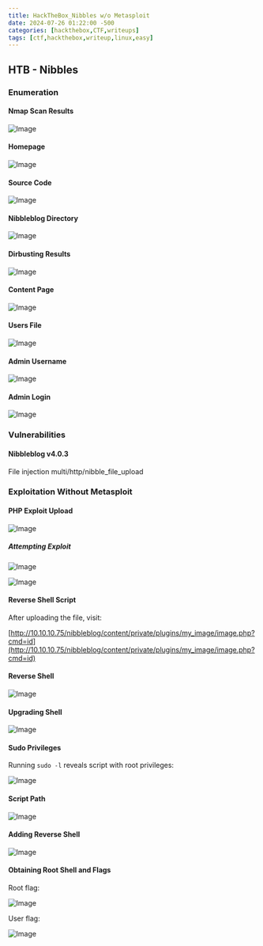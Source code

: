 ```yaml
---
title: HackTheBox_Nibbles w/o Metasploit
date: 2024-07-26 01:22:00 -500
categories: [hackthebox,CTF,writeups]
tags: [ctf,hackthebox,writeup,linux,easy]
---
```


## HTB - Nibbles



### Enumeration

#### Nmap Scan Results

![Image](/assets/img/nibbles/Untitled.png)

#### Homepage

![Image](/assets/img/nibbles/Untitled_1.png)

#### Source Code

![Image](/assets/img/nibbles/Untitled_2.png)

#### Nibbleblog Directory

![Image](/assets/img/nibbles/Untitled_3.png)

#### Dirbusting Results

![Image](/assets/img/nibbles/Untitled_4.png)

#### Content Page

![Image](/assets/img/nibbles/Untitled_5.png)

#### Users File

![Image](/assets/img/nibbles/Untitled_6.png)

#### Admin Username

![Image](/assets/img/nibbles/Untitled_7.png)

#### Admin Login

![Image](/assets/img/nibbles/Untitled_8.png)

### Vulnerabilities

#### Nibbleblog v4.0.3

File injection multi/http/nibble_file_upload

### Exploitation Without Metasploit

#### PHP Exploit Upload

![Image](/assets/img/nibbles/Untitled_9.png)

##### Attempting Exploit

![Image](/assets/img/nibbles/Untitled_10.png)

![Image](/assets/img/nibbles/Untitled_11.png)

#### Reverse Shell Script

After uploading the file, visit:

[http://10.10.10.75/nibbleblog/content/private/plugins/my_image/image.php?cmd=id](http://10.10.10.75/nibbleblog/content/private/plugins/my_image/image.php?cmd=id)

#### Reverse Shell

![Image](/assets/img/nibbles/Untitled_12.png)

#### Upgrading Shell

![Image](/assets/img/nibbles/Untitled_13.png)

#### Sudo Privileges

Running `sudo -l` reveals script with root privileges:

![Image](/assets/img/nibbles/Untitled_14.png)

#### Script Path

![Image](/assets/img/nibbles/Untitled_15.png)

#### Adding Reverse Shell

![Image](/assets/img/nibbles/Untitled_16.png)

#### Obtaining Root Shell and Flags

Root flag:

![Image](/assets/img/nibbles/Untitled_17.png)

User flag:

![Image](/assets/img/nibbles/Untitled_18.png)
